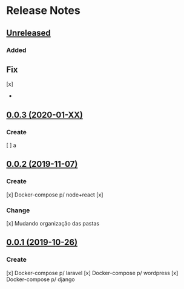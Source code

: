 # Release Notes

## [Unreleased](https://github.com/sierratecnologia/docker-composers/compare/0.0.3...master)

### Added

## Fix
[x]  

- 

## [0.0.3 (2020-01-XX)](https://github.com/sierratecnologia/docker-composers/compare/0.0.2...0.0.3)

### Create
[ ] a


## [0.0.2 (2019-11-07)](https://github.com/sierratecnologia/docker-composers/compare/0.0.1...0.0.2)

### Create
[x] Docker-compose p/ node+react
[x]  

### Change
[x] Mudando organização das pastas

## [0.0.1 (2019-10-26)](https://github.com/sierratecnologia/docker-composers/compare/...0.0.1)

### Create
[x] Docker-compose p/ laravel
[x] Docker-compose p/ wordpress
[x] Docker-compose p/ django
